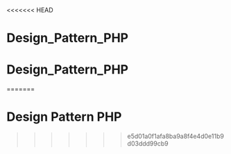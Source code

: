 <<<<<<< HEAD
# Design_Pattern_PHP
# Design_Pattern_PHP
=======
# Design Pattern PHP
>>>>>>> e5d01a0f1afa8ba9a8f4e4d0e11b9d03ddd99cb9
